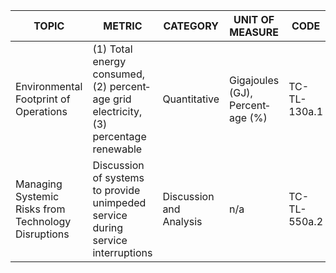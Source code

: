 | TOPIC | METRIC | CATEGORY | UNIT OF MEASURE | CODE |
|-------|--------|----------|-----------------|------|
| Environmental Footprint of Operations | (1) Total energy consumed, (2) percent­age grid electricity, (3) percentage renewable | Quantitative | Gigajoules (GJ), Percent­age (%) | TC-TL-130a.1 |
| Managing Systemic Risks from Technology Disruptions | Discussion of systems to provide unimpeded service during service interruptions | Discussion and Analysis | n/a | TC-TL-550a.2 |